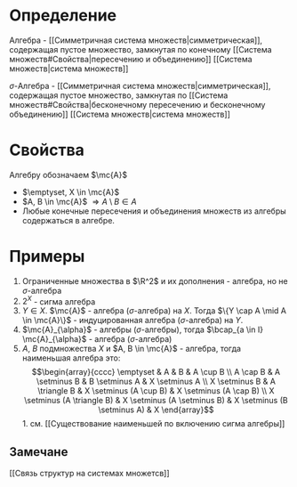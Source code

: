 # Определение
Алгебра - [[Симметричная система множеств|симметрическая]], содержащая пустое множество, замкнутая по конечному [[Система множеств#Свойства|пересечению и объединению]] [[Система множеств|система множеств]]

$\sigma$-Алгебра - [[Симметричная система множеств|симметрическая]], содержащая пустое множество, замкнутая по [[Система множеств#Свойства|бесконечному пересечению и бесконечному объединению]] [[Система множеств|система множеств]]
# Свойства
Алгебру обозначаем $\mc{A}$
+ $\emptyset, X \in \mc{A}$ 
+ $A, B \in \mc{A}$ $\Rightarrow A \setminus B \in A$
+ Любые конечные пересечения и объединения множеств из алгебры содержаться в алгебре.
# Примеры
1. Ограниченные множества в $\R^2$ и их дополнения - алгебра, но не $\sigma$-алгебра
2. $2^X$ - сигма алгебра
3. $Y \in X$. $\mc{A}$ - алгебра ($\sigma$-алгебра) на $X$. Тогда $\{Y \cap A \mid A \in \mc{A}\}$ - индуцированная алгебра ($\sigma$-алгебра) на $Y$.
4. $\mc{A}_{\alpha}$ - алгебры ($\sigma$-алгебры), тогда $\bcap_{a \in I} \mc{A}_{\alpha}$ - алгебра  ($\sigma$-алгебра)
5. $A$, $B$ подмножества $X$ и $A, B \in \mc{A}$ - алгебра, тогда наименьшая алгебра это:
   $$\begin{array}{cccc}
   \emptyset & A & B & A \cup B \\ A \cap B &
   A \setminus B & B \setminus A & X \setminus A \\
   X \setminus B & A \triangle B & X \setminus (A \cup B) & X \setminus (A \cap B) \\
X \setminus (A \triangle B) & X \setminus (A \setminus B) & X  \setminus (B \setminus A) & X
   \end{array}$$
	   1. см. [[Существование наименьшей по включению сигма алгебры]]
## Замечане
[[Связь структур на системах множетсв]]

